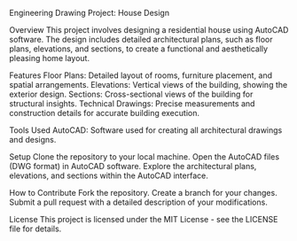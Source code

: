 Engineering Drawing Project: House Design

Overview
This project involves designing a residential house using AutoCAD software. The design includes detailed architectural plans, such as floor plans, elevations, and sections, to create a functional and aesthetically pleasing home layout.

Features
Floor Plans: Detailed layout of rooms, furniture placement, and spatial arrangements.
Elevations: Vertical views of the building, showing the exterior design.
Sections: Cross-sectional views of the building for structural insights.
Technical Drawings: Precise measurements and construction details for accurate building execution.

Tools Used
AutoCAD: Software used for creating all architectural drawings and designs.

Setup
Clone the repository to your local machine.
Open the AutoCAD files (DWG format) in AutoCAD software.
Explore the architectural plans, elevations, and sections within the AutoCAD interface.

How to Contribute
Fork the repository.
Create a branch for your changes.
Submit a pull request with a detailed description of your modifications.

License
This project is licensed under the MIT License - see the LICENSE file for details.














